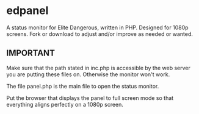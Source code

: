 # edpanel
 A status monitor for Elite Dangerous, written in PHP. Designed for 1080p screens. Fork or download to adjust and/or improve as needed or wanted.

## IMPORTANT
Make sure that the path stated in inc.php is accessible by the web server you are putting these files on. Otherwise the monitor won't work.

The file panel.php is the main file to open the status monitor.

Put the browser that displays the panel to full screen mode so that everything aligns perfectly on a 1080p screen.